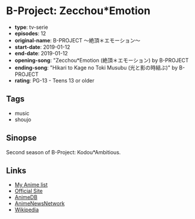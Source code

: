 # B-Project: Zecchou\*Emotion

-   **type**: tv-serie
-   **episodes**: 12
-   **original-name**: B-PROJECT ～絶頂＊エモーション～
-   **start-date**: 2019-01-12
-   **end-date**: 2019-01-12
-   **opening-song**: "Zecchou\*Emotion (絶頂＊エモーション) by B-PROJECT
-   **ending-song**: "Hikari to Kage no Toki Musubu (光と影の時結ぶ)" by B-PROJECT
-   **rating**: PG-13 - Teens 13 or older

## Tags

-   music
-   shoujo

## Sinopse

Second season of B-Project: Kodou\*Ambitious.

## Links

-   [My Anime list](https://myanimelist.net/anime/36483/B-Project__ZecchouEmotion)
-   [Official Site](http://www.bpro-anime.com/)
-   [AnimeDB](http://anidb.info/perl-bin/animedb.pl?show=anime&aid=13495)
-   [AnimeNewsNetwork](http://www.animenewsnetwork.com/encyclopedia/anime.php?id=21202)
-   [Wikipedia](https://ja.wikipedia.org/wiki/B-PROJECT)
